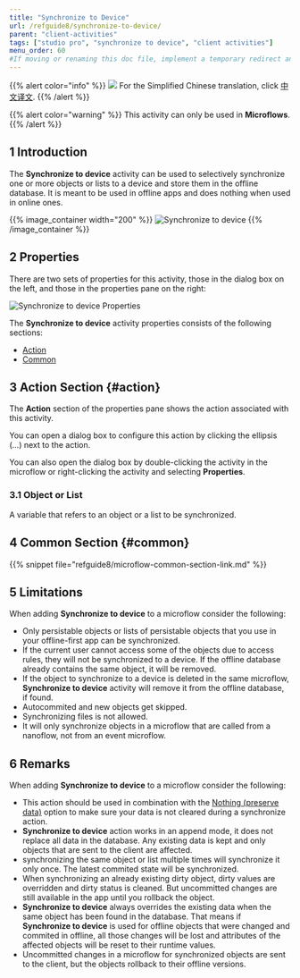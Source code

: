 ```yaml
---
title: "Synchronize to Device"
url: /refguide8/synchronize-to-device/
parent: "client-activities"
tags: ["studio pro", "synchronize to device", "client activities"]
menu_order: 60
#If moving or renaming this doc file, implement a temporary redirect and let the respective team know they should update the URL in the product. See Mapping to Products for more details.
---
```


{{% alert color="info" %}}
<img src="attachments/chinese-translation/china.png" style="display: inline-block; margin: 0" /> For the Simplified Chinese translation, click [中文译文](https://cdn.mendix.tencent-cloud.com/documentation/refguide8/synchronize-to-device.pdf).
{{% /alert %}}

{{% alert color="warning" %}}
This activity can only be used in **Microflows**.
{{% /alert %}}

## 1 Introduction

The **Synchronize to device** activity can be used to selectively synchronize one or more objects or lists to a device and store them in the offline database. It is meant to be used in offline apps and does nothing when used in online ones.

{{% image_container width="200" %}}
![Synchronize to device](/attachments/refguide8/modeling/application-logic/activities/client-activities/synchronize-to-device/synchronize-to-device-action.png)
{{% /image_container %}}

## 2 Properties

There are two sets of properties for this activity, those in the dialog box on the left, and those in the properties pane on the right:

![Synchronize to device Properties](/attachments/refguide8/modeling/application-logic/activities/client-activities/synchronize-to-device/synchronize-to-device-action-properties.png)

The **Synchronize to device** activity properties consists of the following sections:

* [Action](#action)
* [Common](#common)

## 3 Action Section {#action}

The **Action** section of the properties pane shows the action associated with this activity.

You can open a dialog box to configure this action by clicking the ellipsis (…) next to the action.

You can also open the dialog box by double-clicking the activity in the microflow or right-clicking the activity and selecting **Properties**.

### 3.1 Object or List

A variable that refers to an object or a list to be synchronized.

## 4 Common Section {#common}

{{% snippet file="refguide8/microflow-common-section-link.md" %}}

## 5 Limitations

When adding **Synchronize to device** to a microflow consider the following:

* Only persistable objects or lists of persistable objects that you use in your offline-first app can be synchronized.
* If the current user cannot access some of the objects due to access rules,
they will not be synchronized to a device. If the offline database already contains the same object, it will be removed.
* If the object to synchronize to a device is deleted in the same microflow,
**Synchronize to device** activity will remove it from the offline database, if found.
* Autocommited and new objects get skipped.
* Synchronizing files is not allowed.
* It will only synchronize objects in a microflow that are called from a nanoflow, not from an event microflow.

## 6 Remarks

When adding **Synchronize to device** to a microflow consider the following:

* This action should be used in combination with the [Nothing (preserve data)](/refguide8/offline-first/#customizable-synchronization) option to make sure your data is not cleared during a synchronize action.
* **Synchronize to device** action works in an append mode, it does not replace all data in the database.
Any existing data is kept and only objects that are sent to the client are affected.
* synchronizing the same object or list multiple times will synchronize it only once. The latest commited state will be synchronized.
* When synchronizing an already existing dirty object, dirty values are overridden and dirty status is cleaned.
But uncommitted changes are still available in the app until you rollback the object.
* **Synchronize to device** always overrides the existing data when the same object has been found in the database.
That means if **Synchronize to device** is used for offline objects that were changed and commited in offline,
all those changes will be lost and attributes of the affected objects will be reset to their runtime values.
* Uncommitted changes in a microflow for synchronized objects are sent to the client, but the objects rollback to their offline versions.
